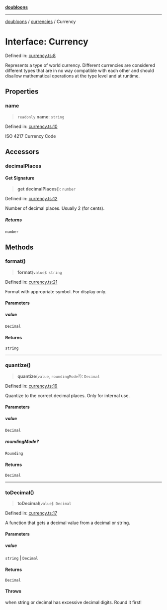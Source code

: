 [**doubloons**](../../../../README.md)

***

[doubloons](../../../../globals.md) / [currencies](../README.md) / Currency

# Interface: Currency

Defined in: [currency.ts:8](https://github.com/HitchPin/doubloon-ts/blob/5e314197f83920e68e96475278a29ff25564f17e/src/currency.ts#L8)

Represents a type of world currency. Different currencies are considered
different types that are in no way compatible with each other and should
disallow mathematical operations at the type level and at runtime.

## Properties

### name

> `readonly` **name**: `string`

Defined in: [currency.ts:10](https://github.com/HitchPin/doubloon-ts/blob/5e314197f83920e68e96475278a29ff25564f17e/src/currency.ts#L10)

ISO 4217 Currency Code

## Accessors

### decimalPlaces

#### Get Signature

> **get** **decimalPlaces**(): `number`

Defined in: [currency.ts:12](https://github.com/HitchPin/doubloon-ts/blob/5e314197f83920e68e96475278a29ff25564f17e/src/currency.ts#L12)

Number of decimal places. Usually 2 (for cents).

##### Returns

`number`

## Methods

### format()

> **format**(`value`): `string`

Defined in: [currency.ts:21](https://github.com/HitchPin/doubloon-ts/blob/5e314197f83920e68e96475278a29ff25564f17e/src/currency.ts#L21)

Format with appropriate symbol. For display only.

#### Parameters

##### value

`Decimal`

#### Returns

`string`

***

### quantize()

> **quantize**(`value`, `roundingMode`?): `Decimal`

Defined in: [currency.ts:19](https://github.com/HitchPin/doubloon-ts/blob/5e314197f83920e68e96475278a29ff25564f17e/src/currency.ts#L19)

Quantize to the correct decimal places. Only for internal use.

#### Parameters

##### value

`Decimal`

##### roundingMode?

`Rounding`

#### Returns

`Decimal`

***

### toDecimal()

> **toDecimal**(`value`): `Decimal`

Defined in: [currency.ts:17](https://github.com/HitchPin/doubloon-ts/blob/5e314197f83920e68e96475278a29ff25564f17e/src/currency.ts#L17)

A function that gets a decimal value from a decimal or string.

#### Parameters

##### value

`string` | `Decimal`

#### Returns

`Decimal`

#### Throws

when string or decimal has excessive decimal digits. Round it first!
